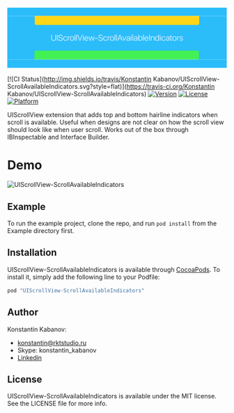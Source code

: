 ![UIScrollView-ScrollAvailableIndicators](https://raw.githubusercontent.com/konkab/UIScrollView-ScrollAvailableIndicators/master/logo.png)

[![CI Status](http://img.shields.io/travis/Konstantin Kabanov/UIScrollView-ScrollAvailableIndicators.svg?style=flat)](https://travis-ci.org/Konstantin Kabanov/UIScrollView-ScrollAvailableIndicators)
[![Version](https://img.shields.io/cocoapods/v/UIScrollView-ScrollAvailableIndicators.svg?style=flat)](http://cocoapods.org/pods/UIScrollView-ScrollAvailableIndicators)
[![License](https://img.shields.io/cocoapods/l/UIScrollView-ScrollAvailableIndicators.svg?style=flat)](http://cocoapods.org/pods/UIScrollView-ScrollAvailableIndicators)
[![Platform](https://img.shields.io/cocoapods/p/UIScrollView-ScrollAvailableIndicators.svg?style=flat)](http://cocoapods.org/pods/UIScrollView-ScrollAvailableIndicators)

UIScrollView extension that adds top and bottom hairline indicators when scroll is available. Useful when designs are not clear on how the scroll view should look like when user scroll. Works out of the box through IBInspectable and Interface Builder.

# Demo
![UIScrollView-ScrollAvailableIndicators](https://raw.githubusercontent.com/konkab/UIScrollView-ScrollAvailableIndicators/master/video.gif)

## Example

To run the example project, clone the repo, and run `pod install` from the Example directory first.

## Installation

UIScrollView-ScrollAvailableIndicators is available through [CocoaPods](http://cocoapods.org). To install
it, simply add the following line to your Podfile:

```ruby
pod "UIScrollView-ScrollAvailableIndicators"
```

## Author

Konstantin Kabanov:
- konstantin@rktstudio.ru
- Skype: konstantin_kabanov
- [Linkedin](https://ru.linkedin.com/in/konstantinkabanov)

## License

UIScrollView-ScrollAvailableIndicators is available under the MIT license. See the LICENSE file for more info.

